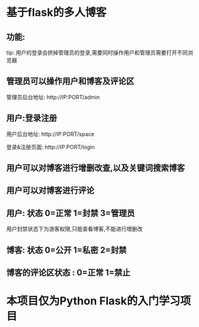 #  基于flask的多人博客

## 功能: 

tip: 用户的登录会挤掉管理员的登录,需要同时操作用户和管理员需要打开不同浏览器

## 管理员可以操作用户和博客及评论区

管理员后台地址:  http://IP:PORT/admin

## 用户:登录注册

用户后台地址: http://IP:PORT/space

登录&注册页面: http://IP:PORT/login

## 用户可以对博客进行增删改查,以及关键词搜索博客

## 用户可以对博客进行评论

## 用户: 状态 0=正常 1=封禁 3=管理员

用户封禁状态下为游客权限,只能查看博客,不能进行增删改

## 博客: 状态 0=公开 1=私密 2=封禁

## 博客的评论区状态 : 0=正常 1=禁止

# 本项目仅为Python Flask的入门学习项目
